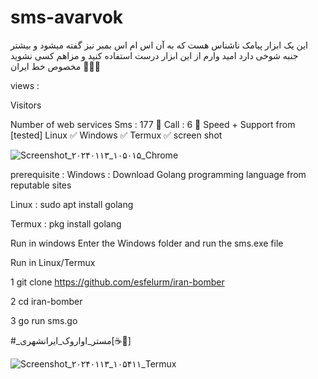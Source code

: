 # sms-avarvok
این یک ابزار پیامک ناشناس هست که به آن اس ام اس بمبر نیز گفته میشود و بیشتر جنبه شوخی دارد امید وارم از این ابزار درست استفاده کنید و مزاهم کسی نشوید مخصوص خط ایران 🏳️‍⚧️🍃

views :

Visitors

Number of web services
Sms : 177 🧨
Call : 6 🧨
Speed +
Support from [tested]
Linux ✅
Windows ✅
Termux ✅
screen shot

![Screenshot_۲۰۲۴۰۱۱۳_۱۰۵۰۱۵_Chrome](https://github.com/MRAvarvokiranshare/sms-avarvok/assets/146922434/0f3c9674-e6da-47c0-84e8-c9131a8a6100)


prerequisite :
Windows : Download Golang programming language from reputable sites

Linux : sudo apt install golang

Termux : pkg install golang

Run in windows
Enter the Windows folder and run the sms.exe file


Run in Linux/Termux


1 git clone https://github.com/esfelurm/iran-bomber

2 cd iran-bomber


3 go run sms.go


#_مستر_اواروک_ایرانشهری[☕🌿]

![Screenshot_۲۰۲۴۰۱۱۳_۱۰۵۴۱۱_Termux](https://github.com/MRAvarvokiranshare/sms-avarvok/assets/146922434/2a0579fa-1932-445e-adf0-410a95ecd1e0)
